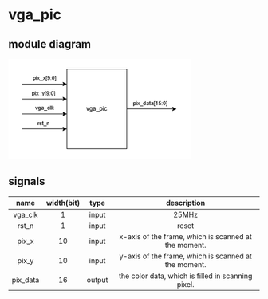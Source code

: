 # vga_pic

## module diagram

![vga_pic_module](https://github.com/KaihaoYuHW/Verilog_VGA/blob/main/doc/vga_pic_module.png)

## signals

|   name   | width(bit) |  type  |                     description                      |
| :------: | :--------: | :----: | :--------------------------------------------------: |
| vga_clk  |     1      | input  |                        25MHz                         |
|  rst_n   |     1      | input  |                        reset                         |
|  pix_x   |     10     | input  | x-axis of the frame, which is scanned at the moment. |
|  pix_y   |     10     | input  | y-axis of the frame, which is scanned at the moment. |
| pix_data |     16     | output |  the color data, which is filled in scanning pixel.  |


